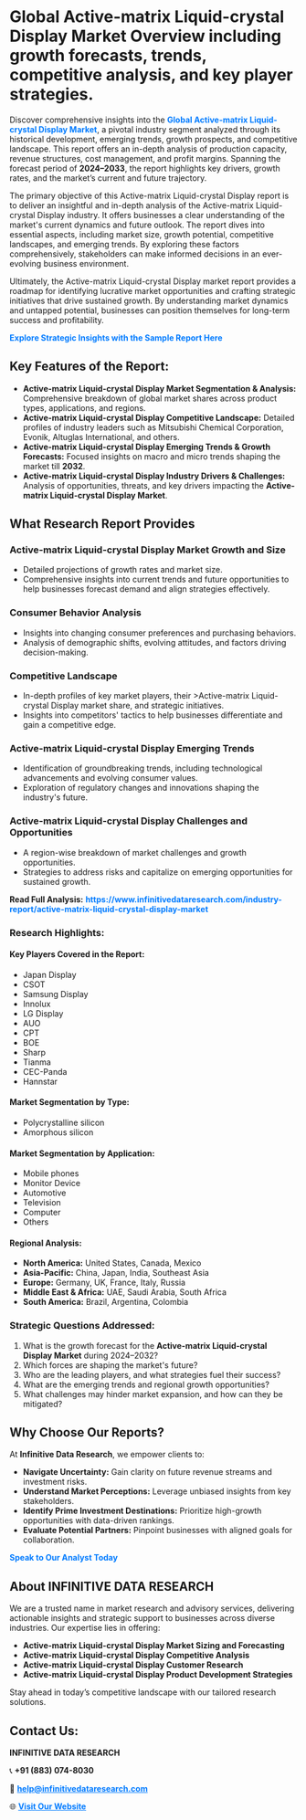 <h1>Global Active-matrix Liquid-crystal Display Market Overview including growth forecasts, trends, competitive analysis, and key player strategies.</h1>
<p>
Discover comprehensive insights into the 
<a href="https://www.infinitivedataresearch.com/industry-report/active-matrix-liquid-crystal-display-market" rel="dofollow" style="color: #007BFF; text-decoration: none;"><strong>Global Active-matrix Liquid-crystal Display Market</strong></a>, a pivotal industry segment analyzed through its historical development, emerging trends, growth prospects, and competitive landscape. This report offers an in-depth analysis of production capacity, revenue structures, cost management, and profit margins. Spanning the forecast period of <strong>2024–2033</strong>, the report highlights key drivers, growth rates, and the market’s current and future trajectory.
</p>
<p>
The primary objective of this Active-matrix Liquid-crystal Display report is to deliver an insightful and in-depth analysis of the Active-matrix Liquid-crystal Display industry. It offers businesses a clear understanding of the market's current dynamics and future outlook. The report dives into essential aspects, including market size, growth potential, competitive landscapes, and emerging trends. By exploring these factors comprehensively, stakeholders can make informed decisions in an ever-evolving business environment.
</p>
<p>
Ultimately, the Active-matrix Liquid-crystal Display market report provides a roadmap for identifying lucrative market opportunities and crafting strategic initiatives that drive sustained growth. By understanding market dynamics and untapped potential, businesses can position themselves for long-term success and profitability.
</p>
<p>
<a href="https://www.infinitivedataresearch.com/request-sample/reportId=106468" style="color: #007BFF; text-decoration: none;"><strong>Explore Strategic Insights with the Sample Report Here</strong></a>
</p>

<h2>Key Features of the Report:</h2>
<ul>
<li><strong>Active-matrix Liquid-crystal Display Market Segmentation & Analysis:</strong> Comprehensive breakdown of global market shares across product types, applications, and regions.</li>
<li><strong>Active-matrix Liquid-crystal Display Competitive Landscape:</strong> Detailed profiles of industry leaders such as Mitsubishi Chemical Corporation, Evonik, Altuglas International, and others.</li>
<li><strong>Active-matrix Liquid-crystal Display Emerging Trends & Growth Forecasts:</strong> Focused insights on macro and micro trends shaping the market till <strong>2032</strong>.</li>
<li><strong>Active-matrix Liquid-crystal Display Industry Drivers & Challenges:</strong> Analysis of opportunities, threats, and key drivers impacting the <strong>Active-matrix Liquid-crystal Display Market</strong>.</li>
</ul>

<h2>What Research Report Provides</h2>
<h3>Active-matrix Liquid-crystal Display Market Growth and Size</h3>
<ul>
<li>Detailed projections of growth rates and market size.</li>
<li>Comprehensive insights into current trends and future opportunities to help businesses forecast demand and align strategies effectively.</li>
</ul>

<h3>Consumer Behavior Analysis</h3>
<ul>
<li>Insights into changing consumer preferences and purchasing behaviors.</li>
<li>Analysis of demographic shifts, evolving attitudes, and factors driving decision-making.</li>
</ul>

<h3>Competitive Landscape</h3>
<ul>
<li>In-depth profiles of key market players, their >Active-matrix Liquid-crystal Display market share, and strategic initiatives.</li>
<li>Insights into competitors' tactics to help businesses differentiate and gain a competitive edge.</li>
</ul>

<h3>Active-matrix Liquid-crystal Display Emerging Trends</h3>
<ul>
<li>Identification of groundbreaking trends, including technological advancements and evolving consumer values.</li>
<li>Exploration of regulatory changes and innovations shaping the industry's future.</li>
</ul>

<h3>Active-matrix Liquid-crystal Display Challenges and Opportunities</h3>
<ul>
<li>A region-wise breakdown of market challenges and growth opportunities.</li>
<li>Strategies to address risks and capitalize on emerging opportunities for sustained growth.</li>
</ul>
<p><strong>Read Full Analysis:</strong> <a href="https://www.infinitivedataresearch.com/industry-report/active-matrix-liquid-crystal-display-market" rel="dofollow" style="color: #007BFF; text-decoration: none;"><strong>https://www.infinitivedataresearch.com/industry-report/active-matrix-liquid-crystal-display-market</strong></a></p>
<h3>Research Highlights:</h3>
<h4>Key Players Covered in the Report:</h4>
<ul><li>Japan Display</li><li>CSOT</li><li>Samsung Display</li><li>Innolux</li><li>LG Display</li><li>AUO</li><li>CPT</li><li>BOE</li><li>Sharp</li><li>Tianma</li><li>CEC-Panda</li><li>Hannstar</li></ul>
<h4>Market Segmentation by Type:</h4>
<ul><li>Polycrystalline silicon</li><li>Amorphous silicon</li></ul>
<h4>Market Segmentation by Application:</h4>
<ul><li>Mobile phones</li><li>Monitor Device</li><li>Automotive</li><li>Television</li><li>Computer</li><li>Others</li></ul>

<h4>Regional Analysis:</h4>
<ul>
<li><strong>North America:</strong> United States, Canada, Mexico</li>
<li><strong>Asia-Pacific:</strong> China, Japan, India, Southeast Asia</li>
<li><strong>Europe:</strong> Germany, UK, France, Italy, Russia</li>
<li><strong>Middle East & Africa:</strong> UAE, Saudi Arabia, South Africa</li>
<li><strong>South America:</strong> Brazil, Argentina, Colombia</li>
</ul>

<h3>Strategic Questions Addressed:</h3>
<ol>
<li>What is the growth forecast for the <strong>Active-matrix Liquid-crystal Display Market</strong> during 2024–2032?</li>
<li>Which forces are shaping the market's future?</li>
<li>Who are the leading players, and what strategies fuel their success?</li>
<li>What are the emerging trends and regional growth opportunities?</li>
<li>What challenges may hinder market expansion, and how can they be mitigated?</li>
</ol>

<h2>Why Choose Our Reports?</h2>
<p>At <strong>Infinitive Data Research</strong>, we empower clients to:</p>
<ul>
<li><strong>Navigate Uncertainty:</strong> Gain clarity on future revenue streams and investment risks.</li>
<li><strong>Understand Market Perceptions:</strong> Leverage unbiased insights from key stakeholders.</li>
<li><strong>Identify Prime Investment Destinations:</strong> Prioritize high-growth opportunities with data-driven rankings.</li>
<li><strong>Evaluate Potential Partners:</strong> Pinpoint businesses with aligned goals for collaboration.</li>
</ul>
<p><a href="https://www.infinitivedataresearch.com/industry-report/active-matrix-liquid-crystal-display-market" rel="dofollow" style="color: #007BFF; text-decoration: none;"><strong>Speak to Our Analyst Today</strong></a></p>

<h2>About INFINITIVE DATA RESEARCH</h2>
<p>We are a trusted name in market research and advisory services, delivering actionable insights and strategic support to businesses across diverse industries. Our expertise lies in offering:</p>
<ul>
<li><strong>Active-matrix Liquid-crystal Display Market Sizing and Forecasting</strong></li>
<li><strong>Active-matrix Liquid-crystal Display Competitive Analysis</strong></li>
<li><strong>Active-matrix Liquid-crystal Display Customer Research</strong></li>
<li><strong>Active-matrix Liquid-crystal Display Product Development Strategies</strong></li>
</ul>
<p>Stay ahead in today’s competitive landscape with our tailored research solutions.</p>

<h2>Contact Us:</h2>
<p><strong>INFINITIVE DATA RESEARCH</strong></p>
<p>📞 <strong>+91 (883) 074-8030</strong></p>
<p>📧 <strong><a href="mailto:help@infinitivedataresearch.com" style="color: #007BFF;">help@infinitivedataresearch.com</a></strong></p>
<p>🌐 <strong><a href="https://www.infinitivedataresearch.com" rel="dofollow" style="color: #007BFF;">Visit Our Website</a></strong></p>